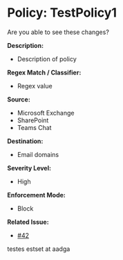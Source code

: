 # Policy: TestPolicy1

Are you able to see these changes?


**Description:**  
- Description of policy

**Regex Match / Classifier:**  
- Regex value

**Source:**  
- Microsoft Exchange
- SharePoint
- Teams Chat

**Destination:**  
- Email domains

**Severity Level:** 
- High

**Enforcement Mode:** 
- Block

**Related Issue:** 
- [#42](https://github.com/chris-couture/Test-Repo/issues/1)

testes estset at aadga
